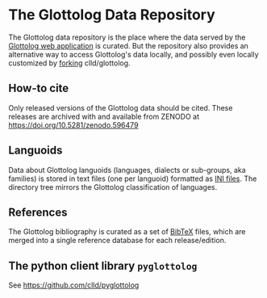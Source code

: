 # The Glottolog Data Repository

The Glottolog data repository is the place where the data served by the
[Glottolog web application](http://glottolog.org) is curated. But the repository
also provides an alternative way to access Glottolog's data locally, and possibly
even locally customized by [forking](https://help.github.com/articles/fork-a-repo/) clld/glottolog.


## How-to cite

Only released versions of the Glottolog data should be cited. These releases are
archived with and available from ZENODO at
https://doi.org/10.5281/zenodo.596479


## Languoids

Data about Glottolog languoids (languages, dialects or sub-groups, aka families) is stored in text files (one per languoid)
formatted as [INI files](https://en.wikipedia.org/wiki/INI_file).
The directory tree mirrors the Glottolog classification of languages.


## References

The Glottolog bibliography is curated as a set of [BibTeX](https://en.wikipedia.org/wiki/BibTeX) files, which are merged
into a single reference database for each release/edition.


## The python client library `pyglottolog`

See https://github.com/clld/pyglottolog

